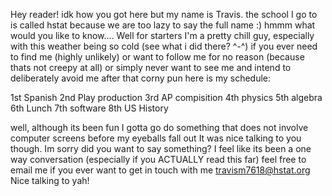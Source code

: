 Hey reader! idk how you got here but my name is Travis.
the school I go to is called hstat because we are too lazy to say the full name :)
hmmm what would you like to know.... Well for starters I'm a pretty chill guy, especially with this weather being so cold 
(see what i did there? ^-^)
if you ever need to find me (highly unlikely) or want to follow me for no reason (because thats not creepy at all) or simply never want to see me and intend to deliberately avoid me after that corny pun here is my schedule:

1st Spanish
2nd Play production 
3rd AP compisition 
4th physics 
5th algebra 
6th Lunch 
7th software
8th US History 

well, although its been fun I gotta go do something that does not involve computer screens before my eyeballs fall out 
It was nice talking to you though. Im sorry did you want to say something? I feel like its been a one way conversation (especially if you ACTUALLY read this far) 
feel free to email me if you ever want to get in touch with me 
travism7618@hstat.org
Nice talking to yah!



